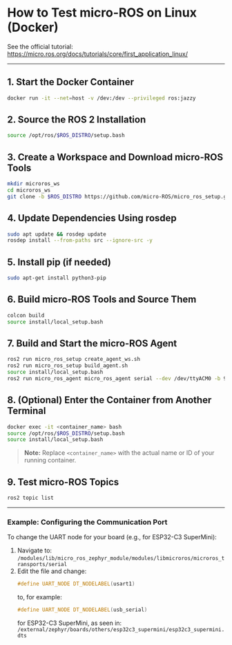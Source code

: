 # How to Test micro-ROS on Linux (Docker)

See the official tutorial: <https://micro.ros.org/docs/tutorials/core/first_application_linux/>

---

## 1. Start the Docker Container
```sh
docker run -it --net=host -v /dev:/dev --privileged ros:jazzy
```

## 2. Source the ROS 2 Installation
```sh
source /opt/ros/$ROS_DISTRO/setup.bash
```

## 3. Create a Workspace and Download micro-ROS Tools
```sh
mkdir microros_ws
cd microros_ws
git clone -b $ROS_DISTRO https://github.com/micro-ROS/micro_ros_setup.git src/micro_ros_setup
```

## 4. Update Dependencies Using rosdep
```sh
sudo apt update && rosdep update
rosdep install --from-paths src --ignore-src -y
```

## 5. Install pip (if needed)
```sh
sudo apt-get install python3-pip
```

## 6. Build micro-ROS Tools and Source Them
```sh
colcon build
source install/local_setup.bash
```

## 7. Build and Start the micro-ROS Agent
```sh
ros2 run micro_ros_setup create_agent_ws.sh
ros2 run micro_ros_setup build_agent.sh
source install/local_setup.bash
ros2 run micro_ros_agent micro_ros_agent serial --dev /dev/ttyACM0 -b 921600
```

## 8. (Optional) Enter the Container from Another Terminal
```sh
docker exec -it <container_name> bash
source /opt/ros/$ROS_DISTRO/setup.bash
source install/local_setup.bash
```

> **Note:** Replace `<container_name>` with the actual name or ID of your running container.

## 9. Test micro-ROS Topics
```sh
ros2 topic list
```

---

### Example: Configuring the Communication Port

To change the UART node for your board (e.g., for ESP32-C3 SuperMini):

1. Navigate to:
   `/modules/lib/micro_ros_zephyr_module/modules/libmicroros/microros_transports/serial`
2. Edit the file and change:
   ```c
   #define UART_NODE DT_NODELABEL(usart1)
   ```
   to, for example:
   ```c
   #define UART_NODE DT_NODELABEL(usb_serial)
   ```
   for ESP32-C3 SuperMini, as seen in:
   `/external/zephyr/boards/others/esp32c3_supermini/esp32c3_supermini.dts`